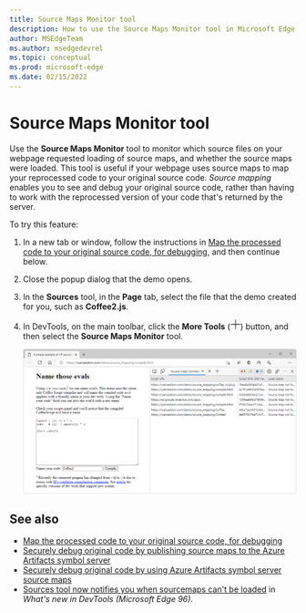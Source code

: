 ```yaml
---
title: Source Maps Monitor tool
description: How to use the Source Maps Monitor tool in Microsoft Edge DevTools.
author: MSEdgeTeam
ms.author: msedgedevrel
ms.topic: conceptual
ms.prod: microsoft-edge
ms.date: 02/15/2022
---
```

# Source Maps Monitor tool

Use the **Source Maps Monitor** tool to monitor which source files on your webpage requested loading of source maps, and whether the source maps were loaded.  This tool is useful if your webpage uses source maps to map your reprocessed code to your original source code.  _Source mapping_ enables you to see and debug your original source code, rather than having to work with the reprocessed version of your code that's returned by the server.


To try this feature:

1. In a new tab or window, follow the instructions in [Map the processed code to your original source code, for debugging](../javascript/source-maps.md), and then continue below.

1. Close the popup dialog that the demo opens.

1. In the **Sources** tool, in the **Page** tab, select the file that the demo created for you, such as **Coffee2.js**.

1. In DevTools, on the main toolbar, click the **More Tools** (![More Tools icon](../icons/more-tools-icon-light-theme.png)) button, and then select the **Source Maps Monitor** tool.

   ![The Source Maps Monitor tool](./source-maps-monitor-tool-images/source-maps-monitor-tool.png)


<!-- ====================================================================== -->
## See also

* [Map the processed code to your original source code, for debugging](../javascript/source-maps.md)
* [Securely debug original code by publishing source maps to the Azure Artifacts symbol server](../javascript/publish-source-maps-to-azure.md)
* [Securely debug original code by using Azure Artifacts symbol server source maps](../javascript/consume-source-maps-from-azure.md)
* [Sources tool now notifies you when sourcemaps can't be loaded](../whats-new/2021/11/devtools.md#sources-tool-now-notifies-you-when-sourcemaps-cant-be-loaded) in _What's new in DevTools (Microsoft Edge 96)_.
